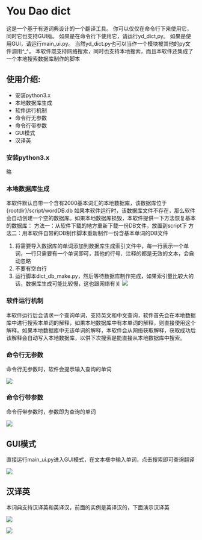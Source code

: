 # You Dao dict

这是一个基于有道词典设计的一个翻译工具。
你可以仅仅在命令行下来使用它，同时它也支持GUI版。
如果是在命令行下使用它，请运行yd_dict,py。
如果是使用GUI，请运行main_ui.py。
当然yd_dict.py也可以当作一个模块被其他的py文件调用^_^。
本软件既支持网络搜索，同时也支持本地搜索，而且本软件还集成了一个本地搜索数据库制作的脚本

## 使用介绍:

* 安装python3.x
* 本地数据库生成
* 软件运行机制
* 命令行无参数
* 命令行带参数
* GUI模式
* 汉译英

### 安装python3.x

略

### 本地数据库生成

本软件默认自带一个含有2000基本词汇的本地数据库，该数据库位于{rootdir}/script/wordDB.db
如果本软件运行时，该数据库文件不存在，那么软件会自动创建一个空的数据库。如果本地数据库损毁，本软件提供一下方法恢复基本的数据库：
方法一：从软件下载的地方重新下载一份DB文件，放置到script下
方法二：用本软件自带的DB制作脚本重新制作一份含基本单词的DB文件
1. 将需要导入数据库的单词添加到数据库生成索引文件中，每一行表示一个单词，一行只需要有一个单词即可，其他的行号、注释的都是无效的文本，会自动忽略
2. 不要有空白行
3. 运行脚本dict_db_make.py，然后等待数据库制作完成，如果索引量比较大的话，数据库生成可能比较慢，这也跟网络有关
![](https://raw.githubusercontent.com/qiuzhiqian/yd_dict/master/doc/1.png)

### 软件运行机制

本软件运行后会请求一个查询单词，支持英文和中文查询，软件首先会在本地数据库中进行搜索本单词的解释，如果本地数据库中有本单词的解释，则直接使用这个解释。如果本地数据库中无该单词的解释，本软件会从网络获取解释，获取成功后该解释会自动写入本地数据库，以供下次搜索是能直接从本地数据库中搜索。

### 命令行无参数

命令行无参数时，软件会提示输入查询的单词

![](https://raw.githubusercontent.com/qiuzhiqian/yd_dict/master/doc/2.png)

### 命令行带参数

命令行带参数时，参数即为查询的单词

![](https://raw.githubusercontent.com/qiuzhiqian/yd_dict/master/doc/3.png)

## GUI模式

直接运行main_ui.py进入GUI模式，在文本框中输入单词，点击搜索即可查询翻译

![](https://raw.githubusercontent.com/qiuzhiqian/yd_dict/master/doc/4.png)

## 汉译英

本词典支持汉译英和英译汉，前面的实例是英译汉的，下面演示汉译英

![](https://raw.githubusercontent.com/qiuzhiqian/yd_dict/master/doc/5.png)

![](https://raw.githubusercontent.com/qiuzhiqian/yd_dict/master/doc/6.png)

